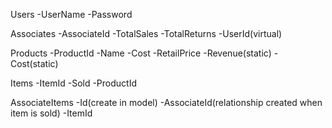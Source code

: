 ﻿Users
-UserName
-Password

Associates
-AssociateId
-TotalSales
-TotalReturns
-UserId(virtual)

Products
-ProductId
-Name
-Cost
-RetailPrice
-Revenue(static)
-Cost(static)

Items
-ItemId
-Sold
-ProductId

AssociateItems
-Id(create in model)
-AssociateId(relationship created when item is sold)
-ItemId